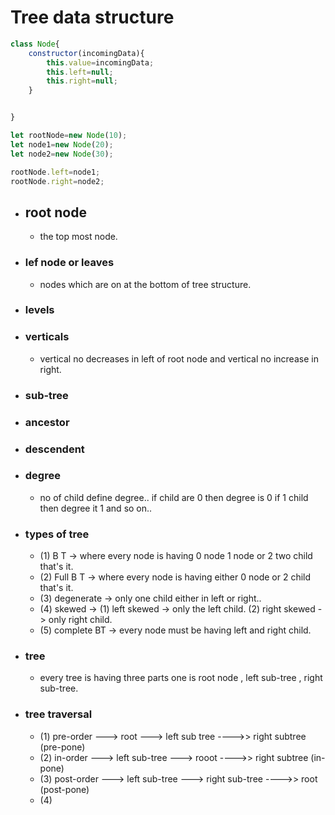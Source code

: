 # Tree data structure

```js
class Node{
    constructor(incomingData){
        this.value=incomingData;
        this.left=null;
        this.right=null;
    }


}

let rootNode=new Node(10);
let node1=new Node(20);
let node2=new Node(30);

rootNode.left=node1;
rootNode.right=node2;
```

* ## root node

  * the top most node.

* ### lef node or leaves

  * nodes which are on at the bottom of tree structure.

* ### levels

* ### verticals

  * vertical no decreases in left of root node and vertical no increase in right.

* ### sub-tree

* ### ancestor

* ### descendent

* ### degree

  * no of child define degree.. if child are 0 then degree is 0 if 1 child then degree it 1 and so on..

* ### types of tree

  * (1) B T -> where every node is having 0 node 1 node or 2 two child that's it.
  * (2) Full B T -> where every node is having either 0 node or 2 child that's it.
  * (3) degenerate -> only one child either in left or right..
  * (4) skewed -> (1) left skewed -> only the left child. (2) right skewed -> only right child.
  * (5) complete BT -> every node must be having left and right child.

* ### tree

  * every tree is having three parts one is root node , left sub-tree , right sub-tree.

* ### tree traversal

  * (1) pre-order  ---> root ---> left sub tree ---->> right subtree (pre-pone)
  * (2) in-order   ---> left sub-tree ---> rooot ---->> right subtree (in-pone)
  * (3) post-order  ---> left sub-tree ---> right sub-tree ---->> root (post-pone)
  * (4)
